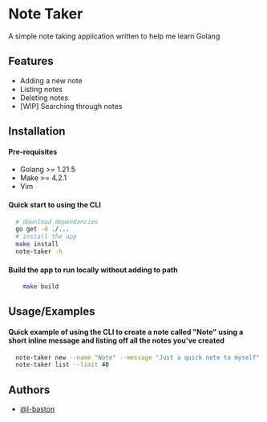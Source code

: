
# Note Taker

A simple note taking application written to help me learn Golang


## Features

- Adding a new note
- Listing notes
- Deleting notes
- [WIP] Searching through notes


## Installation

#### Pre-requisites ####

- Golang >= 1.21.5
- Make   >= 4.2.1
- Vim

#### Quick start to using the CLI ####

```bash
  # download dependancies
  go get -d ./...
  # install the app
  make install
  note-taker -h
```
#### Build the app to run locally without adding to path ####

```bash
    make build
```
    
## Usage/Examples

#### Quick example of using the CLI to create a note called "Note" using a short inline message and listing off all the notes you've created

```bash
  note-taker new --name "Note" --message "Just a quick note to myself"
  note-taker list --limit 40 
```


## Authors

- [@l-baston](https://www.github.com/l-baston)

